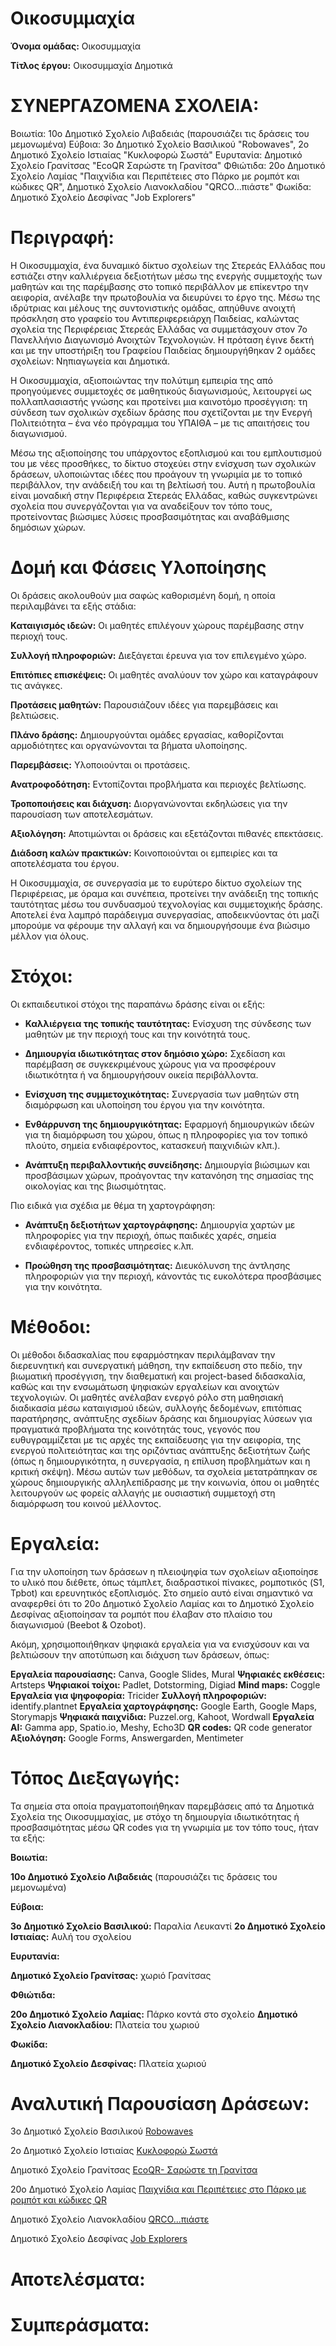 # Οικοσυμμαχία

**Όνομα ομάδας:** Οικοσυμμαχία

**Τίτλος έργου:** Οικοσυμμαχία Δημοτικά

# ΣΥΝΕΡΓΑΖΟΜΕΝΑ ΣΧΟΛΕΙΑ:

Βοιωτία: 10ο Δημοτικό Σχολείο Λιβαδειάς (παρουσιάζει τις δράσεις του μεμονωμένα)
Εύβοια: 3ο Δημοτικό Σχολείο Βασιλικού "Robowaves", 2ο Δημοτικό Σχολείο Ιστιαίας "Κυκλοφορώ Σωστά"
Ευρυτανία: Δημοτικό Σχολείο Γρανίτσας "EcoQR Σαρώστε τη Γρανίτσα"
Φθιώτιδα: 20ο Δημοτικό Σχολείο Λαμίας "Παιχνίδια και Περιπέτειες στο Πάρκο με ρομπότ και κώδικες QR", Δημοτικό Σχολείο Λιανοκλαδίου "QRCO...πιάστε"
Φωκίδα: Δημοτικό Σχολείο Δεσφίνας "Job Explorers"

# Περιγραφή:

Η Οικοσυμμαχία, ένα δυναμικό δίκτυο σχολείων της Στερεάς Ελλάδας που εστιάζει στην καλλιέργεια δεξιοτήτων μέσω της ενεργής συμμετοχής των μαθητών και της παρέμβασης στο τοπικό περιβάλλον με επίκεντρο την αειφορία, ανέλαβε την πρωτοβουλία να διευρύνει το έργο της. Μέσω της ιδρύτριας και μέλους της συντονιστικής ομάδας, απηύθυνε ανοιχτή πρόσκληση στο γραφείο του Αντιπεριφερειάρχη Παιδείας, καλώντας σχολεία της Περιφέρειας Στερεάς Ελλάδας να συμμετάσχουν στον 7ο Πανελλήνιο Διαγωνισμό Ανοιχτών Τεχνολογιών. Η πρόταση έγινε δεκτή και με την υποστήριξη του Γραφείου Παιδείας δημιουργήθηκαν 2 ομάδες σχολείων: Νηπιαγωγεία και Δημοτικά.

Η Οικοσυμμαχία, αξιοποιώντας την πολύτιμη εμπειρία της από προηγούμενες συμμετοχές σε μαθητικούς διαγωνισμούς, λειτουργεί ως πολλαπλασιαστής γνώσης και προτείνει μια καινοτόμο προσέγγιση: τη σύνδεση των σχολικών σχεδίων δράσης που σχετίζονται με την Ενεργή Πολιτειότητα – ένα νέο πρόγραμμα του ΥΠΑΙΘΑ – με τις απαιτήσεις του διαγωνισμού.

Μέσω της αξιοποίησης του υπάρχοντος εξοπλισμού και του εμπλουτισμού του με νέες προσθήκες, το δίκτυο στοχεύει στην ενίσχυση των σχολικών δράσεων, υλοποιώντας ιδέες που προάγουν τη γνωριμία με το τοπικό περιβάλλον, την ανάδειξή του και τη βελτίωσή του. Αυτή η πρωτοβουλία είναι μοναδική στην Περιφέρεια Στερεάς Ελλάδας, καθώς συγκεντρώνει σχολεία που συνεργάζονται για να αναδείξουν τον τόπο τους, προτείνοντας βιώσιμες λύσεις προσβασιμότητας και αναβάθμισης δημόσιων χώρων.

# Δομή και Φάσεις Υλοποίησης 
Οι δράσεις ακολουθούν μια σαφώς καθορισμένη δομή, η οποία περιλαμβάνει τα εξής στάδια:

**Καταιγισμός ιδεών:** Οι μαθητές επιλέγουν χώρους παρέμβασης στην περιοχή τους.

**Συλλογή πληροφοριών:** Διεξάγεται έρευνα για τον επιλεγμένο χώρο.

**Επιτόπιες επισκέψεις:** Οι μαθητές αναλύουν τον χώρο και καταγράφουν τις ανάγκες.

**Προτάσεις μαθητών:** Παρουσιάζουν ιδέες για παρεμβάσεις και βελτιώσεις.

**Πλάνο δράσης:** Δημιουργούνται ομάδες εργασίας, καθορίζονται αρμοδιότητες και οργανώνονται τα βήματα υλοποίησης.

**Παρεμβάσεις:** Υλοποιούνται οι προτάσεις.

**Ανατροφοδότηση:** Εντοπίζονται προβλήματα και περιοχές βελτίωσης.

**Τροποποιήσεις και διάχυση:** Διοργανώνονται εκδηλώσεις για την παρουσίαση των αποτελεσμάτων.

**Αξιολόγηση:** Αποτιμώνται οι δράσεις και εξετάζονται πιθανές επεκτάσεις.

**Διάδοση καλών πρακτικών:** Κοινοποιούνται οι εμπειρίες και τα αποτελέσματα του έργου.

Η Οικοσυμμαχία, σε συνεργασία με το ευρύτερο δίκτυο σχολείων της Περιφέρειας, με όραμα και συνέπεια, προτείνει την ανάδειξη της τοπικής ταυτότητας μέσω του συνδυασμού τεχνολογίας και συμμετοχικής δράσης. Αποτελεί ένα λαμπρό παράδειγμα συνεργασίας, αποδεικνύοντας ότι μαζί μπορούμε να φέρουμε την αλλαγή και να δημιουργήσουμε ένα βιώσιμο μέλλον για όλους.


# Στόχοι:

Οι εκπαιδευτικοί στόχοι της παραπάνω δράσης είναι οι εξής:

* **Καλλιέργεια της τοπικής ταυτότητας:** Ενίσχυση της σύνδεσης των μαθητών με την περιοχή τους και την κοινότητά τους.

* **Δημιουργία ιδιωτικότητας στον δημόσιο χώρο:** Σχεδίαση και παρέμβαση σε συγκεκριμένους χώρους για να προσφέρουν ιδιωτικότητα ή να δημιουργήσουν οικεία περιβάλλοντα.

* **Ενίσχυση της συμμετοχικότητας:** Συνεργασία των μαθητών στη διαμόρφωση και υλοποίηση του έργου για την κοινότητα.

* **Ενθάρρυνση της δημιουργικότητας:** Εφαρμογή δημιουργικών ιδεών για τη διαμόρφωση του χώρου, όπως η πληροφορίες για τον τοπικό πλούτο, σημεία ενδιαφέροντος, κατασκευή παιχνιδιών κλπ.).

* **Ανάπτυξη περιβαλλοντικής συνείδησης:** Δημιουργία βιώσιμων και προσβάσιμων χώρων, προάγοντας την κατανόηση της σημασίας της οικολογίας και της βιωσιμότητας.

Πιο ειδικά για σχέδια με θέμα τη χαρτογράφηση:

* **Ανάπτυξη δεξιοτήτων χαρτογράφησης:** Δημιουργία χαρτών με πληροφορίες για την περιοχή, όπως παιδικές χαρές, σημεία ενδιαφέροντος, τοπικές υπηρεσίες κ.λπ.

* **Προώθηση της προσβασιμότητας:** Διευκόλυνση της άντλησης πληροφοριών για την περιοχή, κάνοντάς τις ευκολότερα προσβάσιμες για την κοινότητα.

# Μέθοδοι:

Οι μέθοδοι διδασκαλίας που εφαρμόστηκαν περιλάμβαναν την διερευνητική και συνεργατική μάθηση, την εκπαίδευση στο πεδίο, την βιωματική προσέγγιση, την διαθεματική και project-based διδασκαλία, καθώς και την ενσωμάτωση ψηφιακών εργαλείων και ανοιχτών τεχνολογιών. Οι μαθητές ανέλαβαν ενεργό ρόλο στη μαθησιακή διαδικασία μέσω καταιγισμού ιδεών, συλλογής δεδομένων, επιτόπιας παρατήρησης, ανάπτυξης σχεδίων δράσης και δημιουργίας λύσεων για πραγματικά προβλήματα της κοινότητάς τους, γεγονός που ευθυγραμμίζεται με τις αρχές της εκπαίδευσης για την αειφορία, της ενεργού πολιτειότητας και της οριζόντιας ανάπτυξης δεξιοτήτων ζωής (όπως η δημιουργικότητα, η συνεργασία, η επίλυση προβλημάτων και η κριτική σκέψη). Μέσω αυτών των μεθόδων, τα σχολεία μετατράπηκαν σε χώρους δημιουργικής αλληλεπίδρασης με την κοινωνία, όπου οι μαθητές λειτουργούν ως φορείς αλλαγής με ουσιαστική συμμετοχή στη διαμόρφωση του κοινού μέλλοντος.

# Εργαλεία:

Για την υλοποίηση των δράσεων η πλειοψηφία των σχολείων αξιοποίησε το υλικό που διέθετε, όπως τάμπλετ, διαδραστικοί πίνακες, ρομποτικός (S1, Tpbot) και ερευνητικός εξοπλισμός. Στο σημείο αυτό είναι σημαντικό να αναφερθεί ότι το 20ο Δημοτικό Σχολείο Λαμίας και το Δημοτικό Σχολείο Δεσφίνας αξιοποίησαν τα ρομπότ που έλαβαν στο πλαίσιο του διαγωνισμού (Beebot & Ozobot).

Ακόμη, χρησιμοποιήθηκαν ψηφιακά εργαλεία για να ενισχύσουν και να βελτιώσουν την αποτύπωση και διάχυση των δράσεων, όπως:

**Εργαλεία παρουσίασης:** Canva, Google Slides, Mural
**Ψηφιακές εκθέσεις:** Artsteps
**Ψηφιακοί τοίχοι:** Padlet, Dotstorming, Digiad
**Mind maps:** Coggle
**Εργαλεία για ψηφοφορία:** Tricider
**Συλλογή πληροφοριών:** identify.plantnet
**Εργαλεία χαρτογράφησης:** Google Earth, Google Maps, Storymapjs
**Ψηφιακά παιχνίδια:** Puzzel.org, Kahoot, Wordwall
**Εργαλεία ΑΙ:** Gamma app, Spatio.io, Meshy, Echo3D
**QR codes:** QR code generator
**Αξιολόγηση:** Google Forms, Answergarden, Mentimeter

# Τόπος Διεξαγωγής:

Τα σημεία στα οποία πραγματοποιήθηκαν παρεμβάσεις από τα Δημοτικά Σχολεία της Οικοσυμμαχίας, με στόχο τη δημιουργία ιδιωτικότητας ή προσβασιμότητας μέσω QR codes για τη γνωριμία με τον τόπο τους, ήταν τα εξής:

**Βοιωτία:**

**10ο Δημοτικό Σχολείο Λιβαδειάς** (παρουσιάζει τις δράσεις του μεμονωμένα)

**Εύβοια:**

**3ο Δημοτικό Σχολείο Βασιλικού:** Παραλία Λευκαντί
**2ο Δημοτικό Σχολείο Ιστιαίας:** Αυλή του σχολείου

**Ευρυτανία:**

**Δημοτικό Σχολείο Γρανίτσας:** χωριό Γρανίτσας

**Φθιώτιδα:**

**20ο Δημοτικό Σχολείο Λαμίας:** Πάρκο κοντά στο σχολείο
**Δημοτικό Σχολείο Λιανοκλαδίου:** Πλατεία του χωριού

**Φωκίδα:**

**Δημοτικό Σχολείο Δεσφίνας:** Πλατεία χωριού


# Αναλυτική Παρουσίαση Δράσεων:

3ο Δημοτικό Σχολείο Βασιλικού [Robowaves](https://www.canva.com/design/DAGlkwKcUlk/k3vBk71i7Y6JQN__OQu-Cg/view?utm_content=DAGlkwKcUlk&utm_campaign=designshare&utm_medium=link2&utm_source=uniquelinks&utlId=hb35af4b636)

2ο Δημοτικό Σχολείο Ιστιαίας [Κυκλοφορώ Σωστά](https://www.canva.com/design/DAGpYoKEB0U/7ikw8Wx0efGLcxM4JPZnZA/view?utm_content=DAGpYoKEB0U&utm_campaign=designshare&utm_medium=link2&utm_source=uniquelinks&utlId=hdcf5455567)

Δημοτικό Σχολείο Γρανίτσας [EcoQR- Σαρώστε τη Γρανίτσα](https://www.canva.com/design/DAGpR0l5WcM/QKVoLkmH5ozJyVyIvQKowg/view?utm_content=DAGpR0l5WcM&utm_campaign=designshare&utm_medium=link2&utm_source=uniquelinks&utlId=h31feb82b6d)

20ο Δημοτικό Σχολείο Λαμίας [Παιχνίδια και Περιπέτειες στο Πάρκο με ρομπότ και κώδικες QR](https://www.canva.com/design/DAGpMRSjupw/49ImJmW_WZyl9wqttzPvRQ/view?utm_content=DAGpMRSjupw&utm_campaign=designshare&utm_medium=link2&utm_source=uniquelinks&utlId=h59d9f15e4e)

Δημοτικό Σχολείο Λιανοκλαδίου [QRCO...πιάστε](https://www.canva.com/design/DAGpMuzkMnA/NCBr7O-0m9dG4Sft0GFHTg/view?utm_content=DAGpMuzkMnA&utm_campaign=designshare&utm_medium=link2&utm_source=uniquelinks&utlId=h6eb7ded147)

Δημοτικό Σχολείο Δεσφίνας [Job Explorers](https://www.canva.com/design/DAGpSZwyAqo/Q46-VWoHqZ9sm7jWk415ew/view?utm_content=DAGpSZwyAqo&utm_campaign=designshare&utm_medium=link2&utm_source=uniquelinks&utlId=h72b135abbd)



# Αποτελέσματα:




# Συμπεράσματα:
